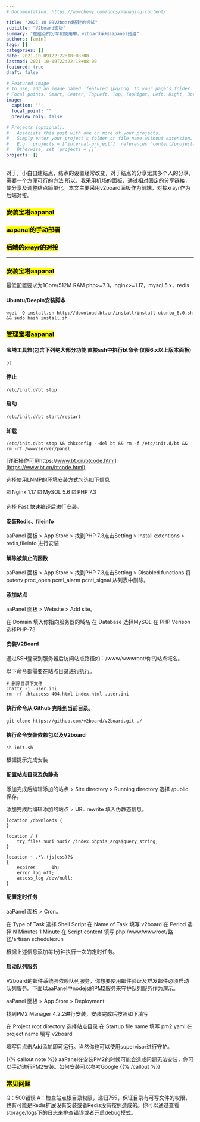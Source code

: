 ```yaml
---
# Documentation: https://wowchemy.com/docs/managing-content/

title: "2021 10 09V2board搭建的尝试"
subtitle: "V2board面板"
summary: "在结点的分享和使用中，v2board采用aapanel搭建"
authors: [amin]
tags: []
categories: []
date: 2021-10-09T22:22:18+08:00
lastmod: 2021-10-09T22:22:18+08:00
featured: true
draft: false

# Featured image
# To use, add an image named `featured.jpg/png` to your page's folder.
# Focal points: Smart, Center, TopLeft, Top, TopRight, Left, Right, BottomLeft, Bottom, BottomRight.
image:
  caption: ""
  focal_point: ""
  preview_only: false

# Projects (optional).
#   Associate this post with one or more of your projects.
#   Simply enter your project's folder or file name without extension.
#   E.g. `projects = ["internal-project"]` references `content/project/deep-learning/index.md`.
#   Otherwise, set `projects = []`.
projects: []
---
```


对于，小白自建结点，结点的设置经常改变，对于结点的分享尤其多个人的分享，需要一个方便可行的方法
所以，我采用机场的面板，通过相对固定的分享链接，使分享及调整结点简单化。本文主要采用v2board面板作为前端，对接xrayr作为后端对接。
### <mark>安装宝塔aapanal<mark>


### <mark>aapanal的手动部署<mark>

### ~~<mark>后端的xrayr的对接<mark>~~



---



### <mark>安装宝塔aapanal<mark>

最低配置要求为1Core/512M RAM
php>=7.3，nginx>=1.17，mysql	5.x，redis

#### Ubuntu/Deepin安装脚本
```
wget -O install.sh http://download.bt.cn/install/install-ubuntu_6.0.sh && sudo bash install.sh
```

### <mark>管理宝塔aapanal<mark>
#### 宝塔工具箱(包含下列绝大部分功能 直接ssh中执行bt命令 仅限6.x以上版本面板)
```
bt
```
#### 停止
```
/etc/init.d/bt stop
```
#### 启动
```
/etc/init.d/bt start/restart
```
#### 卸载

```
/etc/init.d/bt stop && chkconfig --del bt && rm -f /etc/init.d/bt && rm -rf /www/server/panel
```
[详细操作可见https://www.bt.cn/btcode.html](https://www.bt.cn/btcode.html)

选择使用LNMP的环境安装方式勾选如下信息

☑️ Nginx 1.17
☑️ MySQL 5.6
☑️ PHP 7.3

选择 Fast 快速编译后进行安装。
#### 安装Redis、fileinfo

aaPanel 面板 > App Store > 找到PHP 7.3点击Setting > Install extentions > redis,fileinfo 进行安装

#### 解除被禁止的函数

aaPanel 面板 > App Store > 找到PHP 7.3点击Setting > Disabled functions 将 putenv proc_open pcntl_alarm pcntl_signal 从列表中删除。

#### 添加站点

aaPanel 面板 > Website > Add site。

在 Domain 填入你指向服务器的域名
在 Database 选择MySQL
在 PHP Verison 选择PHP-73

#### 安装V2Board
通过SSH登录到服务器后访问站点路径如：/www/wwwroot/你的站点域名。

以下命令都需要在站点目录进行执行。

```
# 删除目录下文件
chattr -i .user.ini
rm -rf .htaccess 404.html index.html .user.ini
```

#### 执行命令从 Github 克隆到当前目录。

```
git clone https://github.com/v2board/v2board.git ./
```

#### 执行命令安装依赖包以及V2board

```
sh init.sh
```
根据提示完成安装


#### 配置站点目录及伪静态
添加完成后编辑添加的站点 > Site directory > Running directory 选择 /public 保存。

添加完成后编辑添加的站点 > URL rewrite 填入伪静态信息。
```
location /downloads {
}

location / {  
    try_files $uri $uri/ /index.php$is_args$query_string;  
}

location ~ .*\.(js|css)?$
{
    expires      1h;
    error_log off;
    access_log /dev/null;
}
```
#### 配置定时任务
aaPanel 面板 > Cron。

在 Type of Task 选择 Shell Script
在 Name of Task 填写 v2board
在 Period 选择 N Minutes 1 Minute
在 Script content 填写 php /www/wwwroot/路径/artisan schedule:run

根据上述信息添加每1分钟执行一次的定时任务。

#### 启动队列服务

V2board的邮件系统强依赖队列服务，你想要使用邮件验证及群发邮件必须启动队列服务。下面以aaPanel中nodejs的PM2服务来守护队列服务作为演示。

aaPanel 面板 > App Store > Deployment

找到PM2 Manager 4.2.2进行安装，安装完成后按照如下填写

在 Project root directory 选择站点目录
在 Startup file name 填写 pm2.yaml
在 project name 填写 v2board

填写后点击Add添加即可运行。当然你也可以使用supervisor进行守护。


{{% callout note %}}
aaPanel在安装PM2的时候可能会造成问题无法安装，你可以手动进行PM2安装。如何安装可以参考Google
{{% /callout %}}


### <mark>常见问题<mark>

Q：500错误
A：检查站点根目录权限，递归755，保证目录有可写文件的权限，也有可能是Redis扩展没有安装或者Redis没有按照造成的。你可以通过查看storage/logs下的日志来排查错误或者开启debug模式。

